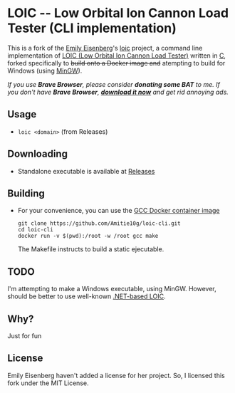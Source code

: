 # LOIC -- Low Orbital Ion Cannon Load Tester (CLI implementation)

This is a fork of the [Emily Eisenberg](https://github.com/xymostech)'s [loic](https://github.com/xymostech/loic) project, a command line implementation of [LOIC (Low Orbital Ion Cannon Load Tester)](https://en.wikipedia.org/wiki/Low_Orbit_Ion_Cannon) written in [C](https://en.wikipedia.org/wiki/C_%28programming_language%29), forked specifically to <s>build onto a Docker image and</s> atempting to build for Windows (using [MinGW](https://en.wikipedia.org/wiki/MinGW)).

*If you use **Brave Browser**, please consider **donating some BAT** to me. If you don't have **Brave Browser**, **[download it now](https://brave.com/ami810)** and get rid annoying ads.*

## Usage
* ``loic <domain>`` (from Releases)

## Downloading
* Standalone executable is available at [Releases](https://github.com/Amitie10g/loic-cli/releases/tag/0.1)

## Building
* For your convenience, you can use the [GCC Docker container image](https://hub.docker.com/_/gcc)
  ```
  git clone https://github.com/Amitie10g/loic-cli.git
  cd loic-cli
  docker run -v $(pwd):/root -w /root gcc make
  ```
  The Makefile instructs to build a static ejecutable.

## TODO
I'm attempting to make a Windows executable, using MinGW. However, should be better to use well-known [.NET-based LOIC](https://github.com/NewEraCracker/LOIC).

## Why?
Just for fun

## License
Emily Eisenberg haven't added a license for her project. So, I licensed this fork under the MIT License.
